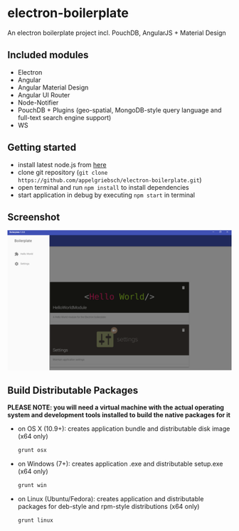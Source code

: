 # electron-boilerplate
An electron boilerplate project incl. PouchDB, AngularJS + Material Design

## Included modules
* Electron
* Angular
* Angular Material Design
* Angular UI Router
* Node-Notifier
* PouchDB + Plugins (geo-spatial, MongoDB-style query language and full-text search engine support)
* WS

## Getting started
* install latest node.js from [here](http://www.nodejs.org)
* clone git repository (```git clone https://github.com/appelgriebsch/electron-boilerplate.git```)
* open terminal and run ```npm install``` to install dependencies
* start application in debug by executing ```npm start``` in terminal

## Screenshot

![screenshot](https://github.com/appelgriebsch/electron-boilerplate/blob/master/screenshot.png)

## Build Distributable Packages

**PLEASE NOTE: you will need a virtual machine with the actual operating system and development tools installed to build the native packages for it**

* on OS X (10.9+): creates application bundle and distributable disk image (x64 only)

  ```bash
  grunt osx
  ```
* on Windows (7+): creates application .exe and distributable setup.exe (x64 only)

  ```bash
  grunt win
  ```
* on Linux (Ubuntu/Fedora): creates application and distributable packages for deb-style and rpm-style distributions (x64 only)

  ```bash
  grunt linux
  ```
